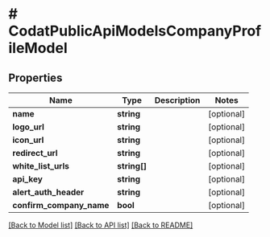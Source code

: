 # # CodatPublicApiModelsCompanyProfileModel

## Properties

Name | Type | Description | Notes
------------ | ------------- | ------------- | -------------
**name** | **string** |  | [optional]
**logo_url** | **string** |  | [optional]
**icon_url** | **string** |  | [optional]
**redirect_url** | **string** |  | [optional]
**white_list_urls** | **string[]** |  | [optional]
**api_key** | **string** |  | [optional]
**alert_auth_header** | **string** |  | [optional]
**confirm_company_name** | **bool** |  | [optional]

[[Back to Model list]](../../README.md#models) [[Back to API list]](../../README.md#endpoints) [[Back to README]](../../README.md)
